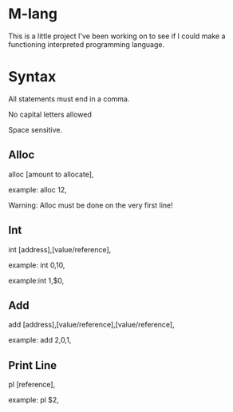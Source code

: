 # M-lang
This is a little project I've been working on to see if I could make a functioning interpreted programming language.

# Syntax
All statements must end in a comma. 

No capital letters allowed 

Space sensitive.

## Alloc
alloc [amount to allocate],

example: alloc 12,

Warning: Alloc must be done on the very first line!

## Int
int [address],[value/reference],

example: int 0,10,

example:int 1,$0,

## Add
add [address],[value/reference],[value/reference],

example: add 2,$0,$1,

## Print Line
pl [reference],

example: pl $2,